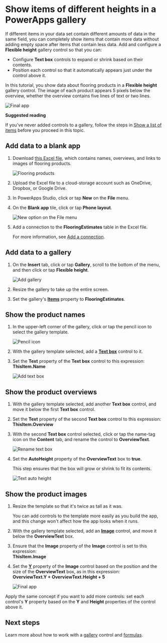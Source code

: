 <properties
    pageTitle="Show items of different heights in a gallery | Microsoft PowerApps"
    description="Add and configure a flexible height gallery to automatically fit the amount of content in each item of the gallery"
    services=""
    suite="powerapps"
    documentationCenter="na"
    authors="fikaradz"
    manager="anneta"
    editor=""
    tags=""/>
<tags
    ms.service="powerapps"
    ms.devlang="na"
    ms.topic="article"
    ms.tgt_pltfrm="na"
    ms.workload="na"
    ms.date="04/01/2017"
    ms.author="fikaradz"/>

# Show items of different heights in a PowerApps gallery #
If different items in your data set contain different amounts of data in the same field, you can completely show items that contain more data without adding empty space after items that contain less data. Add and configure a **Flexible height** gallery control so that you can:

- Configure **Text box** controls to expand or shrink based on their contents.
- Position each control so that it automatically appears just under the control above it.

In this tutorial, you show data about flooring products in a **Flexible height** gallery control. The image of each product appears 5 pixels below the overview, whether the overview contains five lines of text or two lines.

![Final app](./media/gallery-dynamic-sizing/dynamic-app.png)

**Suggested reading**

If you've never added controls to a gallery, follow the steps in [Show a list of items](add-gallery.md) before you proceed in this topic.

## Add data to a blank app ##
1. Download [this Excel file](https://az787822.vo.msecnd.net/documentation/get-started-from-data/FlooringEstimates.xlsx), which contains names, overviews, and links to images of flooring products.

	![Flooring products](./media/gallery-dynamic-sizing/flooring-products.png)

1. Upload the Excel file to a cloud-storage account such as OneDrive, Dropbox, or Google Drive.

1. In PowerApps Studio, click or tap **New** on the **File** menu.

1. On the **Blank app** tile, click or tap **Phone layout**.

	![New option on the File menu](./media/gallery-dynamic-sizing/blank-app.png)

1. Add a connection to the **FlooringEstimates** table in the Excel file.

	For more information, see [Add a connection](add-data-connection.md).

## Add data to a gallery ##
1. On the **Insert** tab, click or tap **Gallery**, scroll to the bottom of the menu, and then click or tap **Flexible height**.

	![Add gallery](./media/gallery-dynamic-sizing/add-gallery.png)

1. Resize the gallery to take up the entire screen.

1. Set the gallery's **[Items](controls/properties-core.md)** property to **FlooringEstimates**.

## Show the product names ##
1. In the upper-left corner of the gallery, click or tap the pencil icon to select the gallery template.

	![Pencil icon](./media/gallery-dynamic-sizing/edit-template.png)

1. With the gallery template selected, add a **[Text box](controls/control-text-box.md)** control to it.

1. Set the **Text** property of the **Text box** control to this expression:<br>
**ThisItem.Name**

	![Add text box](./media/gallery-dynamic-sizing/add-text-box.png)

## Show the product overviews ##
1. With the gallery template selected, add another **Text box** control, and move it below the first **Text box** control.  

1. Set the **Text** property of the second **Text box** control to this expression:<br> **ThisItem.Overview**

1. With the second **Text box** control selected, click or tap the name-tag icon on the **Content** tab, and rename the control to **OverviewText**.

    ![Rename text box](./media/gallery-dynamic-sizing/rename-text-box.png)

1. Set the **AutoHeight** property of the **OverviewText** box to **true**.

	This step ensures that the box will grow or shrink to fit its contents.

  	![Text auto height](./media/gallery-dynamic-sizing/autoheight-text.png)

## Show the product images ##
1. Resize the template so that it's twice as tall as it was.

	You can add controls to the template more easily as you build the app, and this change won't affect how the app looks when it runs.

1. With the gallery template selected, add an **[Image](controls/control-image.md)** control, and move it below the **OverviewText** box.

1. Ensure that the **Image** property of the **Image** control is set to this expression:<br>
	**ThisItem.Image**

1. Set the **[Y](controls/properties-core.md)** property of the **Image** control based on the position and the size of the **OverviewText** box, as in this expression:
<br>**OverviewText.Y + OverviewText.Height + 5**

	![Final app](./media/gallery-dynamic-sizing/final-app.png)

Apply the same concept if you want to add more controls: set each control's **Y** property based on the **Y** and **Height** properties of the control above it.

## Next steps ##
Learn more about how to work with a [gallery](working-with-forms.md) control and [formulas](working-with-formulas.md).
